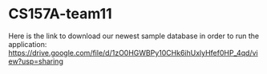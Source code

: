 # CS157A-team11
Here is the link to download our newest sample database in order to run the application: https://drive.google.com/file/d/1zO0HGWBPy10CHk6ihUxlyHfef0HP_4qd/view?usp=sharing
